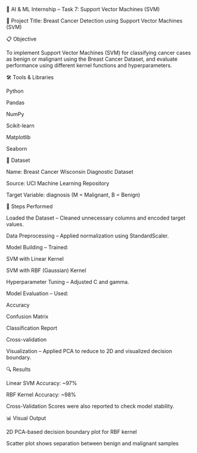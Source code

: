 
🧠 AI & ML Internship – Task 7: Support Vector Machines (SVM)

📌 Project Title: Breast Cancer Detection using Support Vector Machines (SVM)

📋 Objective

To implement Support Vector Machines (SVM) for classifying cancer cases as benign or malignant using the Breast Cancer Dataset, and evaluate performance using different kernel functions and hyperparameters.

🛠️ Tools & Libraries

Python

Pandas

NumPy

Scikit-learn

Matplotlib

Seaborn

📁 Dataset

Name: Breast Cancer Wisconsin Diagnostic Dataset

Source: UCI Machine Learning Repository

Target Variable: diagnosis (M = Malignant, B = Benign)

🚀 Steps Performed

Loaded the Dataset – Cleaned unnecessary columns and encoded target values.

Data Preprocessing – Applied normalization using StandardScaler.

Model Building – Trained:

SVM with Linear Kernel

SVM with RBF (Gaussian) Kernel

Hyperparameter Tuning – Adjusted C and gamma.

Model Evaluation – Used:

Accuracy

Confusion Matrix

Classification Report

Cross-validation

Visualization – Applied PCA to reduce to 2D and visualized decision boundary.

🔍 Results

Linear SVM Accuracy: ~97%

RBF Kernel Accuracy: ~98%

Cross-Validation Scores were also reported to check model stability.

📊 Visual Output

2D PCA-based decision boundary plot for RBF kernel

Scatter plot shows separation between benign and malignant samples

